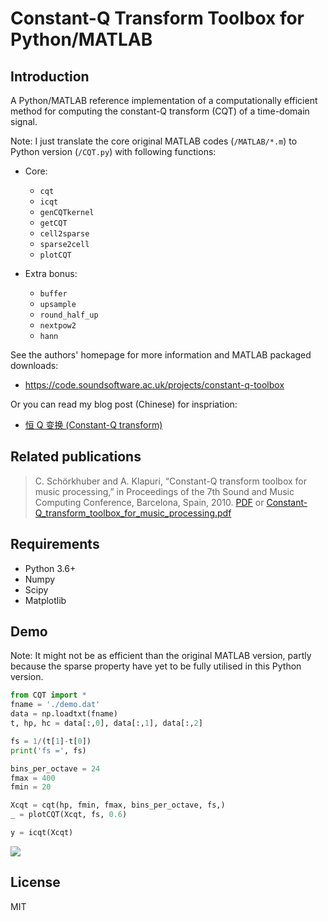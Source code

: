 # Constant-Q Transform Toolbox for Python/MATLAB

## Introduction

A Python/MATLAB reference implementation of a computationally efficient method for computing the constant-Q transform (CQT) of a time-domain signal.

Note: I just translate the core original MATLAB codes (`/MATLAB/*.m`) to Python version (`/CQT.py`) with following functions:

- Core:
  - `cqt`
  - `icqt`
  - `genCQTkernel`
  - `getCQT`
  - `cell2sparse`
  - `sparse2cell`
  - `plotCQT`

- Extra bonus:
  - `buffer`
  - `upsample`
  - `round_half_up`
  - `nextpow2`
  - `hann`

See the authors' homepage for more information and MATLAB packaged downloads:

- https://code.soundsoftware.ac.uk/projects/constant-q-toolbox

Or you can read my blog post (Chinese) for inspriation:

- [恒 Q 变换 (Constant-Q transform)](https://iphysresearch.github.io/blog/post/signal_processing/cqt/)

## Related publications

> C. Schörkhuber and A. Klapuri, “Constant-Q transform toolbox for music processing,” in Proceedings of the 7th Sound and Music Computing Conference, Barcelona, Spain, 2010. [PDF](https://www.researchgate.net/publication/228523955) or [Constant-Q_transform_toolbox_for_music_processing.pdf](./Constant-Q_transform_toolbox_for_music_processing.pdf)


## Requirements

- Python 3.6+
- Numpy
- Scipy
- Matplotlib

## Demo

Note: It might not be as efficient than the original MATLAB version, partly because the sparse property have yet to be fully utilised in this Python version.

```python
from CQT import *
fname = './demo.dat'
data = np.loadtxt(fname)
t, hp, hc = data[:,0], data[:,1], data[:,2]

fs = 1/(t[1]-t[0])
print('fs =', fs)

bins_per_octave = 24
fmax = 400
fmin = 20

Xcqt = cqt(hp, fmin, fmax, bins_per_octave, fs,)
_ = plotCQT(Xcqt, fs, 0.6)

y = icqt(Xcqt)
```

![](https://vip2.loli.net/2020/12/21/YDfP76rzkubgdaC.png)


## License

MIT
